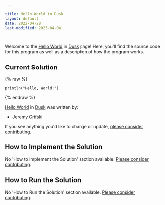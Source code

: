```yaml
---

title: Hello World in Dusk
layout: default
date: 2022-04-28
last-modified: 2023-04-04

---
```


Welcome to the [Hello World](https://sampleprograms.io/projects/hello-world) in [Dusk](https://sampleprograms.io/languages/dusk) page! Here, you'll find the source code for this program as well as a description of how the program works.

## Current Solution

{% raw %}

```dusk
println("Hello, World!")
```

{% endraw %}

[Hello World](https://sampleprograms.io/projects/hello-world) in [Dusk](https://sampleprograms.io/languages/dusk) was written by:

- Jeremy Grifski

If you see anything you'd like to change or update, [please consider contributing](https://github.com/TheRenegadeCoder/sample-programs).

## How to Implement the Solution

No 'How to Implement the Solution' section available. [Please consider contributing](https://github.com/TheRenegadeCoder/sample-programs-website).

## How to Run the Solution

No 'How to Run the Solution' section available. [Please consider contributing](https://github.com/TheRenegadeCoder/sample-programs-website).